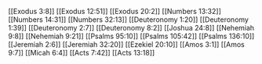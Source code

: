 [[Exodus 3:8]]
[[Exodus 12:51]]
[[Exodus 20:2]]
[[Numbers 13:32]]
[[Numbers 14:31]]
[[Numbers 32:13]]
[[Deuteronomy 1:20]]
[[Deuteronomy 1:39]]
[[Deuteronomy 2:7]]
[[Deuteronomy 8:2]]
[[Joshua 24:8]]
[[Nehemiah 9:8]]
[[Nehemiah 9:21]]
[[Psalms 95:10]]
[[Psalms 105:42]]
[[Psalms 136:10]]
[[Jeremiah 2:6]]
[[Jeremiah 32:20]]
[[Ezekiel 20:10]]
[[Amos 3:1]]
[[Amos 9:7]]
[[Micah 6:4]]
[[Acts 7:42]]
[[Acts 13:18]]
